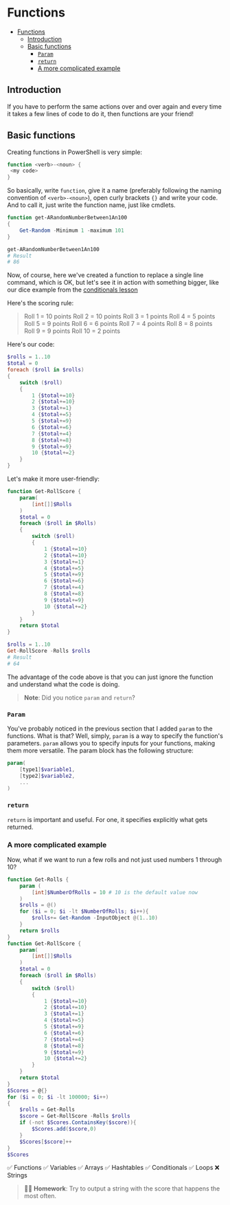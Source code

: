 # Functions

- [Functions](#functions)
  - [Introduction](#introduction)
  - [Basic functions](#basic-functions)
    - [`Param`](#param)
    - [`return`](#return)
    - [A more complicated example](#a-more-complicated-example)

## Introduction

If you have to perform the same actions over and over again and every time it takes a few lines of code to do it, then functions are your friend!

## Basic functions

Creating functions in PowerShell is very simple:

```PowerShell
function <verb>-<noun> {
 <my code>
}
```

So basically, write `function`, give it a name (preferably following the naming convention of `<verb>-<noun>`), open curly brackets `{}` and write your code. And to call it, just write the function name, just like cmdlets.

```PowerShell
function get-ARandomNumberBetween1An100
{
    Get-Random -Minimum 1 -maximum 101
}

get-ARandomNumberBetween1An100
# Result
# 86
```

Now, of course, here we've created a function to replace a single line command, which is OK, but let's see it in action with something bigger, like our dice example from the [conditionals lesson](../Conditionals/conditionals.md)

Here's the scoring rule:

> Roll 1 = 10 points
> Roll 2 = 10 points
> Roll 3 = 1 points
> Roll 4 = 5 points
> Roll 5 = 9 points
> Roll 6 = 6 points
> Roll 7 = 4 points
> Roll 8 = 8 points
> Roll 9 = 9 points
> Roll 10 = 2 points

Here's our code:

```PowerShell
$rolls = 1..10
$total = 0
foreach ($roll in $rolls)
{
    switch ($roll)
    {
        1 {$total+=10}
        2 {$total+=10}
        3 {$total+=1}
        4 {$total+=5}
        5 {$total+=9}
        6 {$total+=6}
        7 {$total+=4}
        8 {$total+=8}
        9 {$total+=9}
        10 {$total+=2}
    }
}
```

Let's make it more user-friendly:

```PowerShell
function Get-RollScore {
    param(
        [int[]]$Rolls
    )
    $total = 0
    foreach ($roll in $Rolls)
    {
        switch ($roll)
        {
            1 {$total+=10}
            2 {$total+=10}
            3 {$total+=1}
            4 {$total+=5}
            5 {$total+=9}
            6 {$total+=6}
            7 {$total+=4}
            8 {$total+=8}
            9 {$total+=9}
            10 {$total+=2}
        }
    }
    return $total
}

$rolls = 1..10
Get-RollScore -Rolls $rolls
# Result
# 64
```

The advantage of the code above is that you can just ignore the function and understand what the code is doing.

> **Note**: Did you notice `param` and `return`?

### `Param`

You've probably noticed in the previous section that I added `param` to the functions. What is that? Well, simply, `param` is a way to specify the function's parameters.
`param` allows you to specify inputs for your functions, making them more versatile.
The param block has the following structure:

``` PowerShell
param(
    [type1]$variable1,
    [type2]$variable2,
    ...
)
```

### `return`

`return` is important and useful. For one, it specifies explicitly what gets returned.

### A more complicated example

Now, what if we want to run a few rolls and not just used numbers 1 through 10?

```PowerShell
function Get-Rolls {
    param (
        [int]$NumberOfRolls = 10 # 10 is the default value now
    )
    $rolls = @()
    for ($i = 0; $i -lt $NumberOfRolls; $i++){
        $rolls+= Get-Random -InputObject @(1..10)
    }
    return $rolls
}
function Get-RollScore {
    param(
        [int[]]$Rolls
    )
    $total = 0
    foreach ($roll in $Rolls)
    {
        switch ($roll)
        {
            1 {$total+=10}
            2 {$total+=10}
            3 {$total+=1}
            4 {$total+=5}
            5 {$total+=9}
            6 {$total+=6}
            7 {$total+=4}
            8 {$total+=8}
            9 {$total+=9}
            10 {$total+=2}
        }
    }
    return $total
}
$Scores = @{}
for ($i = 0; $i -lt 100000; $i++)
{
    $rolls = Get-Rolls
    $score = Get-RollScore -Rolls $rolls
    if (-not $Scores.ContainsKey($score)){
        $Scores.add($score,0)
    }
    $Scores[$score]++
}
$Scores
```
✅ Functions
✅ Variables
✅ Arrays
✅ Hashtables
✅ Conditionals
✅ Loops
❌ Strings

> 👩‍🎓 **Homework**: Try to output a string with the score that happens the most often.
